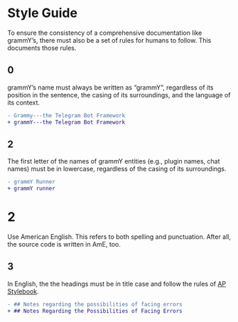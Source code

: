 # Style Guide

To ensure the consistency of a comprehensive documentation like grammY’s, there must also be a set of rules for humans to follow.
This documents those rules.

## 0

grammY’s name must always be written as “grammY”, regardless of its position in the sentence, the casing of its surroundings, and the language of its context.

```diff
- Grammy---the Telegram Bot Framework
+ grammY---the Telegram Bot Framework
```

## 2

The first letter of the names of grammY entities (e.g., plugin names, chat names) must be in lowercase, regardless of the casing of its surroundings.

```diff
- grammY Runner
+ grammY runner
```

# 2

Use American English.
This refers to both spelling and punctuation.
After all, the source code is written in AmE, too.

## 3

In English, the the headings must be in title case and follow the rules of [AP Stylebook](https://en.wikipedia.org/wiki/Title_case#AP_Stylebook).

```diff
- ## Notes regarding the possibilities of facing errors
+ ## Notes Regarding the Possibilities of Facing Errors
```
